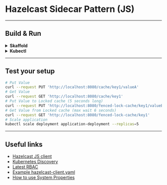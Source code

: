 # Hazelcast Sidecar Pattern (JS)

---

## Build & Run

<details>
  <summary><b>Skaffold</b></summary>

Execute Skaffold in dev mode

```bash
skaffold dev
```

</details>

<details>
  <summary><b>Kubectl</b></summary>

1. Build Docker image and Push

```bash
docker build -t bitxon/app-hz-sidecar-js:latest .
docker push bitxon/app-hz-sidecar-js:latest
```

2. Deploy to Kubernetes

```bash
# Apply hazelcast RBAC
kubectl apply -f k8s/hazelcast-rbac.yaml
# Create hazelcast configmap
kubectl apply -f k8s/hazelcast-configmap.yaml
# Expose hazelcast(5701) for discovery
kubectl apply -f k8s/hazelcast-service.yaml
# Create application deployment
kubectl apply -f k8s/app-deployment.yaml
# Expose application(8080)
kubectl apply -f k8s/app-service.yaml
```

3. Expose service port to local machine

```bash
kubectl port-forward service/application-service 8080:8080
```

Cleanup

```bash
kubectl delete -f k8s/app-service.yaml
kubectl delete -f k8s/app-deployment.yaml
kubectl delete -f k8s/hazelcast-service.yaml
kubectl delete -f k8s/hazelcast-configmap.yaml
kubectl delete -f k8s/hazelcast-rbac.yaml
```

</details>

---

## Test your setup

```bash
# Put Value
curl --request PUT 'http://localhost:8080/cache/key1/valueA'
# Get Value
curl --request GET 'http://localhost:8080/cache/key1'
# Put Value to Locked cache (5 seconds long)
curl --request PUT 'http://localhost:8080/fenced-lock-cache/key1/valueB'
# Get Value from Locked cache (max wait 6 seconds)
curl --request GET 'http://localhost:8080/fenced-lock-cache/key1'
# Scale application
kubectl scale deployment application-deployment --replicas=5
```

---

## Useful links
- [Hazelcast JS client](https://github.com/hazelcast/hazelcast-nodejs-client/blob/master/DOCUMENTATION.md)
- [Kubernetes Discovery](https://docs.hazelcast.com/hazelcast/5.2/kubernetes/kubernetes-auto-discovery.adoc)
- [Latest RBAC](https://raw.githubusercontent.com/hazelcast/hazelcast/master/kubernetes-rbac.yaml)
- [Example hazelcast-client.yaml](https://github.com/hazelcast/hazelcast/blob/master/hazelcast/src/main/resources/hazelcast-client-full-example.yaml)
- [How to use System Properties](https://docs.hazelcast.com/hazelcast/5.2/configuration/configuring-with-system-properties)
